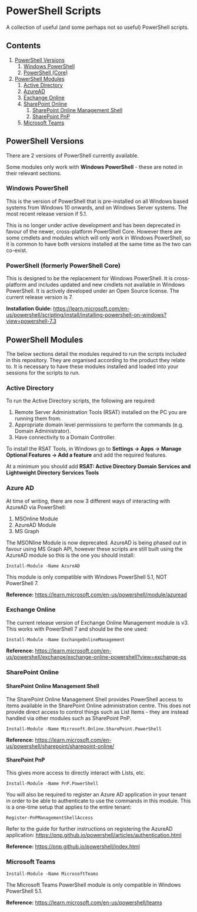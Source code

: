 # PowerShell Scripts
A collection of useful (and some perhaps not so useful) PowerShell scripts.

## Contents

1. [PowerShell Versions](#powershell-versions)
    1. [Windows PowerShell](#windows-powershell)
    2. [PowerShell (Core)](#powershell-formerly-powershell-core)
2. [PowerShell Modules](#powershell-modules)
    1. [Active Directory](#active-directory)
    2. [AzureAD](#azure-ad)
    3. [Exchange Online](#exchange-online)
    4. [SharePoint Online](#sharepoint-online)
        1. [SharePoint Online Management Shell](#sharepoint-online-management-shell)
        2. [SharePoint PnP](#sharepoint-pnp)
    5. [Microsoft Teams](#microsoft-teams)



## PowerShell Versions
There are 2 versions of PowerShell currently available.

Some modules only work with **Windows PowerShell** - these are noted in their relevant sections.

### Windows PowerShell
This is the version of PowerShell that is pre-installed on all Windows based systems from Windows 10 onwards, and on Windows Server systems. The most recent release version if 5.1. 

This is no longer under active development and has been deprecated in favour of the newer, cross-platform PowerShell Core. However there are some cmdlets and modules which will only work in Windows PowerShell, so it is common to have both versions installed at the same time as the two can co-exist.

### PowerShell (formerly PowerShell Core)
This is designed to be the replacement for Windows PowerShell. It is cross-platform and includes updated and new cmdlets not available in Windows PowerShell. It is actively developed under an Open Source license. The current release version is 7.

**Installation Guide:** https://learn.microsoft.com/en-us/powershell/scripting/install/installing-powershell-on-windows?view=powershell-7.3



## PowerShell Modules
The below sections detail the modules required to run the scripts included in this repository. They are organised according to the product they relate to. It is necessary to have these modules installed and loaded into your sessions for the scripts to run.


### Active Directory
To run the Active Directory scripts, the following are required:

1. Remote Server Administration Tools (RSAT) installed on the PC you are running them from.
2. Appropriate domain level permissions to perform the commands (e.g. Domain Administrator).
3. Have connectivity to a Domain Controller.

To install the RSAT Tools, in Windows go to **Settings -> Apps -> Manage Optional Features -> Add a feature** and add the required features.

At a minimum you should add **RSAT: Active Directory Domain Services and Lightweight Directory Services Tools**


### Azure AD
At time of writing, there are now 3 different ways of interacting with AzureAD via PowerShell:

1. MSOnline Module
2. AzureAD Module
3. MS Graph

The MSONline Module is now deprecated. AzureAD is being phased out in favour using MS Graph API, however these scripts are still built using the AzureAD module so this is the one you should install:

`Install-Module -Name AzureAD`

This module is only compatible with Windows PowerShell 5.1, NOT PowerShell 7.

**Reference:** https://learn.microsoft.com/en-us/powershell/module/azuread


### Exchange Online
The current release version of Exchange Online Management module is v3. This works with PowerShell 7 and should be the one used:

`Install-Module -Name ExchangeOnlineManagement`

**Reference:** https://learn.microsoft.com/en-us/powershell/exchange/exchange-online-powershell?view=exchange-ps


### SharePoint Online
#### SharePoint Online Management Shell
The SharePoint Online Management Shell provides PowerShell access to items available in the SharePoint Online administration centre. This does not provide direct access to control things such as List Items - they are instead handled via other modules such as SharePoint PnP.

`Install-Module -Name Microsoft.Online.SharePoint.PowerShell`

**Reference:** https://learn.microsoft.com/en-us/powershell/sharepoint/sharepoint-online/

#### SharePoint PnP
This gives more access to directly interact with Lists, etc.

`Install-Module -Name PnP.PowerShell`

You will also be required to register an Azure AD application in your tenant in order to be able to authenticate to use the commands in this module. This is a one-time setup that applies to the entire tenant:

`Register-PnPManagementShellAccess`

Refer to the guide for further instructions on registering the AzureAD application: https://pnp.github.io/powershell/articles/authentication.html

**Reference:** https://pnp.github.io/powershell/index.html


### Microsoft Teams
`Install-Module -Name MicrosoftTeams`

The Microsoft Teams PowerShell module is only compatible in Windows PowerShell 5.1.

**Reference:** https://learn.microsoft.com/en-us/powershell/teams